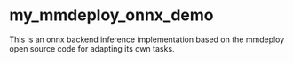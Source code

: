 # my_mmdeploy_onnx_demo
This is an onnx backend inference implementation based on the mmdeploy open source code for adapting its own tasks.
